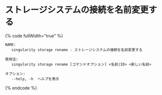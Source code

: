 # ストレージシステムの接続を名前変更する

{% code fullWidth="true" %}
```
NAME:
   singularity storage rename - ストレージシステムの接続を名前変更する

使用法:
   singularity storage rename [コマンドオプション] <名前|ID> <新しい名前>

オプション:
   --help, -h  ヘルプを表示
```
{% endcode %}